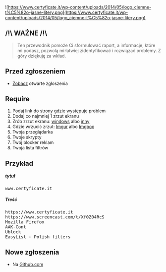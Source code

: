 ![https://www.certyficate.it/wp-content/uploads/2014/05/logo_ciemne-t%C5%82o-jasne-litery.png](https://www.certyficate.it/wp-content/uploads/2014/05/logo_ciemne-t%C5%82o-jasne-litery.png)

## /!\ WAŻNE /!\
> Ten przewodnik pomoże Ci sformułować raport, a informacje, które mi podasz, pozwolą mi łatwiej zidentyfikować i rozwiązać problemy. Z góry dziękuję za wkład.

## Przed zgłoszeniem
* [Zobacz](https://github.com/MajkiIT/polish-ads-filter/issues) otwarte zgłoszenia


## Require
1. Podaj link do strony gdzie występuje problem
2. Dodaj co najmniej 1 zrzut ekranu
 1. Zrób zrzut ekranu: [windows](http://www.7tutorials.com/how-use-snipping-tool) albo [inny](http://www.take-a-screenshot.org/)
 2. Gdzie wrzucić zrzut: [Imgur](http://imgur.com/) albo [Imgbox](http://imgbox.com/)
3. Twoja przeglądarka
4. Twoje skrypty
5. Twój blocker reklam
6. Twoja lista filtrów


## Przykład

##### tytuł
<pre>www.certyficate.it</pre>

##### Treść
<pre>
https://www.certyficate.it
https://www.screencast.com/t/Xf0Z04RcS
Mozilla Firefox
AAK-Cont
Ublock 
EasyList + Polish filters
</pre>

## Nowe zgłoszenia
* Na [Github.com](https://github.com/MajkiIT/polish-ads-filter/issues/new)
